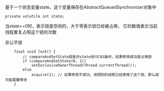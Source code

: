 
基于一个状态变量state。这个变量保存在AbstractQueuedSynchronizer对象中

    private volatile int state;

当state==0时，表示锁是空闲的，大于零表示锁已经被占用， 它的数值表示当前线程重复占用这个锁的次数

非公平锁

        final void lock() {
            // compareAndSetState就是对state进行CAS操作，如果修改成功就占用锁
            if (compareAndSetState(0, 1))
                setExclusiveOwnerThread(Thread.currentThread());
            else
                acquire(1); // 如果修改不成功，说明别的线程已经使用了这个锁，那么就可能需要等待
        }

